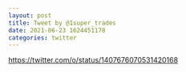```yaml
--- 
layout: post 
title: Tweet by @1super_trades 
date: 2021-06-23 1624451178 
categories: twitter 
--- 
```

https://twitter.com/o/status/1407676070531420168